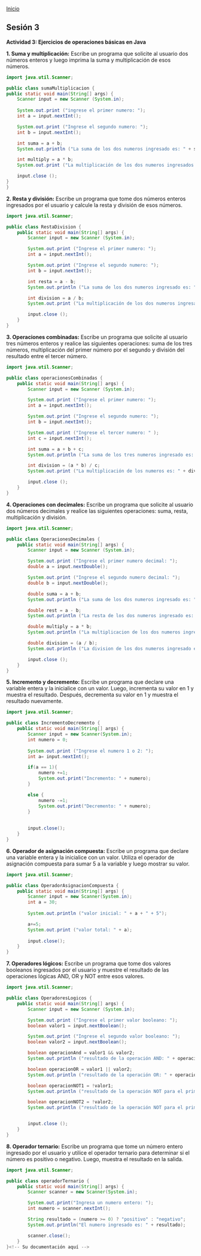 <!-- No borrar o modificar -->
[Inicio](./index.md)

## Sesión 3 


**Actividad 3: Ejercicios de operaciones básicas en Java**

**1. Suma y multiplicación:** Escribe un programa que solicite al usuario dos números enteros y luego imprima la suma y multiplicación de esos números.

```java
import java.util.Scanner;

public class sumaMultiplicacion {
public static void main(String[] args) {
    Scanner input = new Scanner (System.in);
    
    System.out.print ("ingrese el primer numero: ");
    int a = input.nextInt(); 

    System.out.print ("Ingrese el segundo numero: ");
    int b = input.nextInt();

    int suma = a + b;
    System.out.println ("La suma de los dos numeros ingresado es: " + suma);

    int multiply = a * b;
    System.out.print ("La multiplicación de los dos numeros ingresados es: " + multiply);

    input.close ();
}
}
``` 

**2. Resta y división:** Escribe un programa que tome dos números enteros ingresados por el usuario y calcule la resta y división de esos números.

```java
import java.util.Scanner;

public class RestaDivision {
    public static void main(String[] args) {
        Scanner input = new Scanner (System.in);

        System.out.print ("Ingrese el primer numero: ");
        int a = input.nextInt();

        System.out.print ("Ingrese el segundo numero: ");
        int b = input.nextInt();

        int resta = a - b;
        System.out.println ("La suma de los dos numeros ingresado es: " + resta);

        int division = a / b;
        System.out.print ("La multiplicación de los dos numeros ingresados es: " + division);

        input.close ();
    }
}
```

**3. Operaciones combinadas:** Escribe un programa que solicite al usuario tres números enteros y realice las siguientes operaciones: suma de los tres números, multiplicación del primer número por el segundo y división del resultado entre el tercer número.

```java
import java.util.Scanner;

public class operacionesCombinadas {
    public static void main(String[] args) {
        Scanner input = new Scanner (System.in);

        System.out.print ("Ingrese el primer numero: ");
        int a = input.nextInt();

        System.out.print ("Ingrese el segundo numero: ");
        int b = input.nextInt();

        System.out.print ("Ingrese el tercer numero: " );
        int c = input.nextInt();

        int suma = a + b + c;
        System.out.println ("La suma de los tres numeros ingresado es: " + suma);

        int division = (a * b) / c;
        System.out.print ("La multiplicación de los numeros es: " + division);

        input.close ();
    }
}
```

**4. Operaciones con decimales:** Escribe un programa que solicite al usuario dos números decimales y realice las siguientes operaciones: suma, resta, multiplicación y división.

```java
import java.util.Scanner;

public class OperacionesDecimales {
    public static void main(String[] args) {
        Scanner input = new Scanner (System.in);

        System.out.print ("Ingrese el primer numero decimal: ");
        double a = input.nextDouble();

        System.out.print ("Ingrese el segundo numero decimal: ");
        double b = input.nextDouble();

        double suma = a + b;
        System.out.println ("La suma de los dos numeros ingresado es: " + suma);

        double rest = a - b;
        System.out.println ("La resta de los dos numeros ingresado es: " + rest);

        double multiply = a * b;
        System.out.println ("La multiplicacion de los dos numeros ingresado es: " + multiply);

        double division = (a / b);
        System.out.println ("La division de los dos numeros ingresado es: " + division);

        input.close ();
    }
}
```

**5. Incremento y decremento:** Escribe un programa que declare una variable entera y la inicialice con un valor. Luego, incrementa su valor en 1 y muestra el resultado. Después, decrementa su valor en 1 y muestra el resultado nuevamente.

```java
import java.util.Scanner;

public class IncrementoDecremento {
    public static void main(String[] args) {
        Scanner input = new Scanner(System.in);
        int numero = 0;
        
        System.out.print ("Ingrese el numero 1 o 2: ");
        int a= input.nextInt();

        if(a == 1){
            numero +=1;
            System.out.print("Incremento: " + numero);
        }

        else {
            numero -=1;
            System.out.print("Decremento: " + numero);
        }
        
        
        input.close();
    }
}
```

**6. Operador de asignación compuesta:** Escribe un programa que declare una variable entera y la inicialice con un valor. Utiliza el operador de asignación compuesta para sumar 5 a la variable y luego mostrar su valor.

```java
import java.util.Scanner;

public class OperadorAsignacionCompuesta {
    public static void main(String[] args) {
        Scanner input = new Scanner(System.in);
        int a = 30;
        
        System.out.println ("valor inicial: " + a + " + 5");

        a+=5;
        System.out.print ("valor total: " + a);
       
        input.close();
    }
}
```

**7. Operadores lógicos:** Escribe un programa que tome dos valores booleanos ingresados por el usuario y muestre el resultado de las operaciones lógicas AND, OR y NOT entre esos valores.

```java
import java.util.Scanner;

public class OperadoresLogicos {
    public static void main(String[] args) {
        Scanner input = new Scanner (System.in);

        System.out.print ("Ingrese el primer valor booleano: ");
        boolean valor1 = input.nextBoolean();

        System.out.print ("Ingrese el segundo valor booleano: ");
        boolean valor2 = input.nextBoolean();

        boolean operacionAnd = valor1 && valor2;
        System.out.println ("resultado de la operación AND: " + operacionAnd);

        boolean operacionOR = valor1 || valor2;
        System.out.println ("resultado de la operación OR: " + operacionOR);

        boolean operacionNOT1 = !valor1;
        System.out.println ("resultado de la operación NOT para el primer valor: " + operacionNOT1);

        boolean operacionNOT2 = !valor2;
        System.out.println ("resultado de la operación NOT para el primer valor: " + operacionNOT2);


        input.close ();
    }
}
```

**8. Operador ternario:** Escribe un programa que tome un número entero ingresado por el usuario y utilice el operador ternario para determinar si el número es positivo o negativo. Luego, muestra el resultado en la salida.

```java
import java.util.Scanner;

public class operadorTernario {
    public static void main(String[] args) {
        Scanner scanner = new Scanner(System.in);

        System.out.print("Ingresa un numero entero: ");
        int numero = scanner.nextInt();

        String resultado = (numero >= 0) ? "positivo" : "negativo";
        System.out.println("El numero ingresado es: " + resultado);

        scanner.close();
    }
}<!-- Su documentación aquí -->






